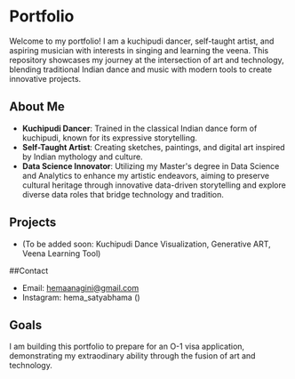 # Portfolio
Welcome to my portfolio! I am a kuchipudi dancer, self-taught artist, and aspiring musician with interests in singing and learning the veena. This repository showcases my journey at the intersection of art and technology, blending traditional Indian dance and music with modern tools to create innovative projects.

## About Me
- **Kuchipudi Dancer**: Trained in the classical Indian dance form of kuchipudi, known for its expressive storytelling.
- **Self-Taught Artist**: Creating sketches, paintings, and digital art inspired by Indian mythology and culture.
- **Data Science Innovator**: Utilizing my Master's degree in Data Science and Analytics to enhance my artistic endeavors, aiming to preserve cultural heritage through innovative data-driven storytelling and explore diverse data roles that bridge technology and tradition.

## Projects
- (To be added soon: Kuchipudi Dance Visualization, Generative ART, Veena Learning Tool)

##Contact
- Email: hemaanagini@gmail.com
- Instagram: hema_satyabhama ()

## Goals
I am building this portfolio to prepare for an O-1 visa application, demonstrating my extraodinary ability through the fusion of art and technology.
